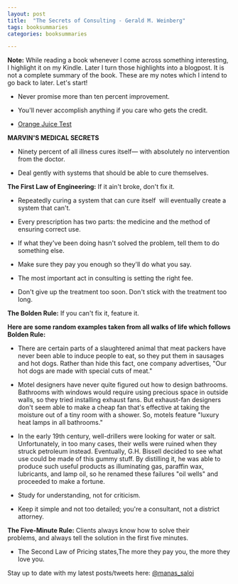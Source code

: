 ```yaml
---
layout: post
title:  "The Secrets of Consulting - Gerald M. Weinberg"
tags: booksummaries
categories: booksummaries

---
```


**Note:** While reading a book whenever I come across something interesting, I highlight it on my Kindle. Later I turn those highlights into a blogpost. It is not a complete summary of the book. These are my notes which I intend to go back to later. Let's start!

+ Never promise more than ten percent improvement.

+ You'll never accomplish anything if you care who gets the credit.

+ [Orange Juice Test](https://www.intercom.com/blog/the-orange-juice-test/)

**MARVIN'S MEDICAL SECRETS**

+ Ninety percent of all illness cures itself— with absolutely no intervention from the doctor.

+ Deal gently with systems that should be able to cure themselves.

**The First Law of Engineering:** If it ain't broke, don't fix it.

+ Repeatedly curing a system that can cure itself  will eventually create a system that can't.

+ Every prescription has two parts: the medicine and the method of ensuring correct use.

+ If what they've been doing hasn't solved the problem, tell them to do something else.

+ Make sure they pay you enough so they'll do what you say.

+ The most important act in consulting is setting the right fee.

+ Don't give up the treatment too soon. Don't stick with the treatment too long.

**The Bolden Rule:** If you can't fix it, feature it.

**Here are some random examples taken from all walks of life which follows Bolden Rule:**

+ There are certain parts of a slaughtered animal that meat packers have never been able to induce people to eat, so they put them in sausages and hot dogs. Rather than hide this fact, one company advertises, "Our hot dogs are made with special cuts of meat."
+ Motel designers have never quite figured out how to design bathrooms. Bathrooms with windows would require using precious space in outside walls, so they tried installing exhaust fans. But exhaust-fan designers don't seem able to make a cheap fan that's effective at taking the moisture out of a tiny room with a shower. So, motels feature "luxury heat lamps in all bathrooms."
+ In the early 19th century, well-drillers were looking for water or salt. Unfortunately, in too many cases, their wells were ruined when they struck petroleum instead. Eventually, G.H. Bissell decided to see what use could be made of this gummy stuff. By distilling it, he was able to produce such useful products as illuminating gas, paraffin wax, lubricants, and lamp oil, so he renamed these failures "oil wells" and proceeded to make a fortune.

+ Study for understanding, not for criticism.

+ Keep it simple and not too detailed; you're a consultant, not a district attorney.

**The Five-Minute Rule:** Clients always know how to solve their problems, and always tell the solution in the first five minutes.

+ The Second Law of Pricing states,The more they pay you, the more they love you.

Stay up to date with my latest posts/tweets here: [@manas_saloi](http://twitter.com/manas_saloi)
